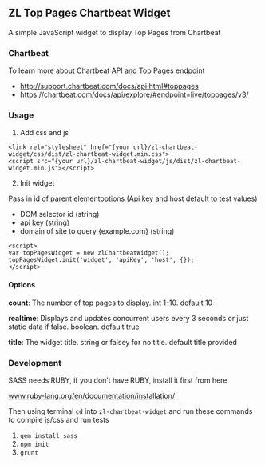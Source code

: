 ## ZL Top Pages Chartbeat Widget
A simple JavaScript widget to display Top Pages from Chartbeat

### Chartbeat
To learn more about Chartbeat API and Top Pages endpoint 
- http://support.chartbeat.com/docs/api.html#toppages
- https://chartbeat.com/docs/api/explore/#endpoint=live/toppages/v3/

### Usage
1. Add css and js

```
<link rel="stylesheet" href="{your url}/zl-chartbeat-widget/css/dist/zl-chartbeat-widget.min.css">
<script src="{your url}/zl-chartbeat-widget/js/dist/zl-chartbeat-widget.min.js"></script>
```

2. Init widget

Pass in id of parent elementoptions
(Api key and host default to test values)
- DOM selector id (string)
- api key (string)
- domain of site to query {example.com} (string) 
```
<script>
var topPagesWidget = new zlChartbeatWidget();
topPagesWidget.init('widget', 'apiKey', 'host', {});
</script>
```

#### Options
**count**: The number of top pages to display. int 1-10. default 10

**realtime**: Displays and updates concurrent users every 3 seconds or just static data if false. boolean. default true

**title**: The widget title. string or falsey for no title. default title provided

### Development
SASS needs RUBY, if you don’t have RUBY, install it first from here

www.ruby-lang.org/en/documentation/installation/

Then using terminal `cd` into `zl-chartbeat-widget` and run these commands 
to compile js/css and run tests

1. `gem install sass`
2. `npm init`
3. `grunt`
